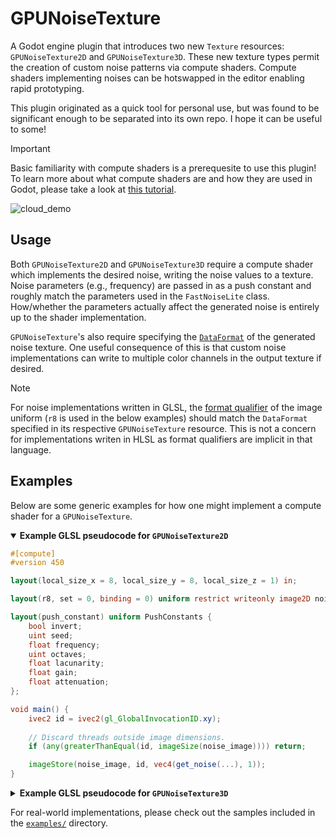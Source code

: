 # GPUNoiseTexture
A Godot engine plugin that introduces two new `Texture` resources: `GPUNoiseTexture2D` and `GPUNoiseTexture3D`.
These new texture types permit the creation of custom noise patterns via compute shaders.
Compute shaders implementing noises can be hotswapped in the editor enabling rapid prototyping.

This plugin originated as a quick tool for personal use, but was found to be significant enough
to be separated into its own repo. I hope it can be useful to some!

> [!IMPORTANT]
> Basic familiarity with compute shaders is a prerequesite to use this plugin! To learn more about what compute shaders
> are and how they are used in Godot, please take a look at [this tutorial](https://docs.godotengine.org/en/stable/tutorials/shaders/compute_shaders.html).

![cloud_demo](https://github.com/user-attachments/assets/80b1b370-f44f-4b7b-b9ca-4be5bbe15624)

## Usage
Both `GPUNoiseTexture2D` and `GPUNoiseTexture3D` require a compute shader which implements the
desired noise, writing the noise values to a texture. Noise parameters (e.g., frequency) are passed in as a push constant and roughly
match the parameters used in the `FastNoiseLite` class. How/whether the parameters actually affect
the generated noise is entirely up to the shader implementation.

`GPUNoiseTexture`'s also require specifying the [`DataFormat`](https://docs.godotengine.org/en/stable/classes/class_renderingdevice.html#enum-renderingdevice-dataformat)
of the generated noise texture. One useful consequence of this is that custom noise implementations
can write to multiple color channels in the output texture if desired.

> [!NOTE]
> For noise implementations written in GLSL, the [format qualifier](https://www.khronos.org/opengl/wiki/Image_Load_Store#Format_qualifiers)
> of the image uniform (`r8` is used in the below examples) should match the `DataFormat` specified in
> its respective `GPUNoiseTexture` resource. This is not a concern for implementations writen in HLSL
> as format qualifiers are implicit in that language.

## Examples
Below are some generic examples for how one might implement a compute shader for a `GPUNoiseTexture`.
<details open><summary><b>Example GLSL pseudocode for <code>GPUNoiseTexture2D</code></b></summary>

```glsl
#[compute]
#version 450

layout(local_size_x = 8, local_size_y = 8, local_size_z = 1) in;

layout(r8, set = 0, binding = 0) uniform restrict writeonly image2D noise_image;

layout(push_constant) uniform PushConstants {
    bool invert;
    uint seed;
    float frequency;
    uint octaves;
    float lacunarity;
    float gain;
    float attenuation;
};

void main() {
    ivec2 id = ivec2(gl_GlobalInvocationID.xy);
    
    // Discard threads outside image dimensions.
    if (any(greaterThanEqual(id, imageSize(noise_image)))) return;

    imageStore(noise_image, id, vec4(get_noise(...), 1));
}
```

</details>

<details><summary><b>Example GLSL pseudocode for <code>GPUNoiseTexture3D</code></b></summary>

```glsl
#[compute]
#version 450

layout(local_size_x = 8, local_size_y = 8, local_size_z = 8) in;

layout(r8, set = 0, binding = 0) uniform restrict writeonly image3D noise_image;

layout(push_constant) uniform PushConstants {
    bool invert;
    uint seed;
    float frequency;
    uint octaves;
    float lacunarity;
    float gain;
    float attenuation;
};

void main() {
    ivec3 id = ivec3(gl_GlobalInvocationID);
    
    // Discard threads outside image dimensions.
    if (any(greaterThanEqual(id, imageSize(noise_image)))) return;

    imageStore(noise_image, id, vec4(get_noise(...), 1));
}
```

</details>

For real-world implementations, please check out the samples included in the [`examples/`](/addons/gpu_noise_texture/examples/) directory.
